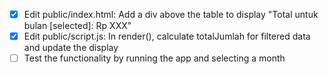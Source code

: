 - [x] Edit public/index.html: Add a div above the table to display "Total untuk bulan [selected]: Rp XXX"
- [x] Edit public/script.js: In render(), calculate totalJumlah for filtered data and update the display
- [ ] Test the functionality by running the app and selecting a month
